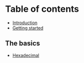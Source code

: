 # Table of contents

* [Introduction](README.md)
* [Getting started](getting-started.md)

## The basics

* [Hexadecimal](the-basics/hexadecimal.md)

